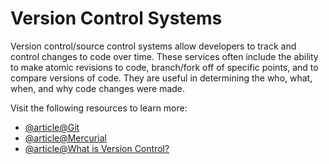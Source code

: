 # Version Control Systems

Version control/source control systems allow developers to track and control changes to code over time. These services often include the ability to make atomic revisions to code, branch/fork off of specific points, and to compare versions of code. They are useful in determining the who, what, when, and why code changes were made.

Visit the following resources to learn more:

- [@article@Git](https://git-scm.com/)
- [@article@Mercurial](https://www.mercurial-scm.org/)
- [@article@What is Version Control?](https://www.atlassian.com/git/tutorials/what-is-version-control)
